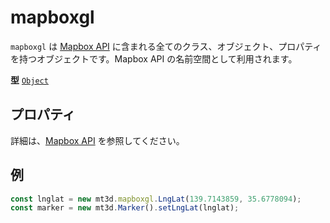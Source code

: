 # mapboxgl

`mapboxgl` は [Mapbox API](https://docs.mapbox.com/mapbox-gl-js/api/) に含まれる全てのクラス、オブジェクト、プロパティを持つオブジェクトです。Mapbox API の名前空間として利用されます。

**型** [`Object`](https://developer.mozilla.org/docs/Web/JavaScript/Reference/Global_Objects/Object)

## プロパティ

詳細は、[Mapbox API](https://docs.mapbox.com/mapbox-gl-js/api/) を参照してください。

## 例

```js
const lnglat = new mt3d.mapboxgl.LngLat(139.7143859, 35.6778094);
const marker = new mt3d.Marker().setLngLat(lnglat);
```
